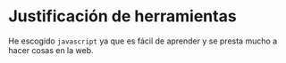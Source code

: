 # Justificación de herramientas 

He escogido `javascript` ya que es fácil de aprender y se presta mucho a hacer cosas en la web.